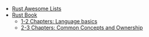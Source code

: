* [Rust Awesome Lists](rust/awesome_lists.md)
* [Rust Book](rust/book/_index.md)
  * [1-2 Chapters: Language basics](rust/book/1-2-ch.md)
  * [2-3 Chapters: Common Concepts and Ownership](rust/book/3-4-ch.md)
